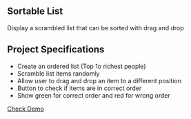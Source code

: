 ## Sortable List

Display a scrambled list that can be sorted with drag and drop

## Project Specifications

- Create an ordered list (Top 1o richest people)
- Scramble list items randomly
- Allow user to drag and drop an item to a different position
- Button to check if items are in correct order
- Show green for correct order and red for wrong order

[Check Demo](https://wwdbsh.github.io/vanilla-js-projects/sortable-list/)
